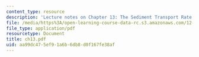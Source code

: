 ```yaml
---
content_type: resource
description: 'Lecture notes on Chapter 13: The Sediment Transport Rate.'
file: /media/https%3A/open-learning-course-data-rc.s3.amazonaws.com/12-090-introduction-to-fluid-motions-sediment-transport-and-current-generated-sedimentary-structures-fall-2006/aa99dc475ef91a6b6db8d0f167fe38af_ch13.pdf
file_type: application/pdf
resourcetype: Document
title: ch13.pdf
uid: aa99dc47-5ef9-1a6b-6db8-d0f167fe38af
---
```

